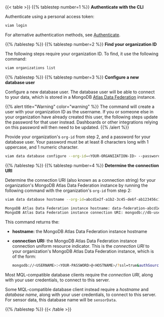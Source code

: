{{< table >}}
{{% tablestep number=1 %}}
**Authenticate with the CLI**

Authenticate using a personal access token:

```sh {class="command-line" data-prompt="$"}
viam login
```

For alternative authentication methods, see [Authenticate](/dev/tools/cli/#authenticate).

{{% /tablestep %}}
{{% tablestep number=2 %}}
**Find your organization ID**

The following steps require your organization ID.
To find, it use the following command:

```sh {class="command-line" data-prompt="$"}
viam organizations list
```

{{% /tablestep %}}
{{% tablestep number=3 %}}
**Configure a new database user**

Configure a new database user.
The database user will be able to connect to your data, which is stored in a MongoDB [Atlas Data Federation](https://www.mongodb.com/docs/atlas/data-federation/overview/) instance.

{{% alert title="Warning" color="warning" %}}
The command will create a user with your organization ID as the username.
If you or someone else in your organization have already created this user, the following steps update the password for that user instead.
Dashboards or other integrations relying on this password will then need to be updated.
{{% /alert %}}

Provide your organization's `org-id` from step 2, and a password for your database user.
Your password must be at least 8 characters long with 1 uppercase, and 1 numeric character.

```sh {class="command-line" data-prompt="$"}
viam data database configure --org-id=<YOUR-ORGANIZATION-ID> --password=<NEW-DBUSER-PASSWORD>
```

{{% /tablestep %}}
{{% tablestep number=4 %}}
**Determine the connection URI**

Determine the connection URI (also known as a connection string) for your organization's MongoDB Atlas Data Federation instance by running the following command with the organization's `org-id` from step 2:

```sh {class="command-line" data-prompt="$" data-output="2-10"}
viam data database hostname --org-id=abcd1e2f-a1b2-3c45-de6f-ab123456c123

MongoDB Atlas Data Federation instance hostname: data-federation-abcd1e2f-a1b2-3c45-de6f-ab123456c123-0z9yx.a.query.mongodb.net
MongoDB Atlas Data Federation instance connection URI: mongodb://db-user-abcd1e2f-a1b2-3c45-de6f-ab123456c123:YOUR-PASSWORD-HERE@data-federation-abcd1e2f-a1b2-3c45-de6f-ab123456c123-0z9yx.a.query.mongodb.net/?ssl=true&authSource=admin
```

This command returns the:

- **hostname:** the MongoDB Atlas Data Federation instance hostname
- **connection URI:** the MongoDB Atlas Data Federation instance connection uniform resource indicator.
  This is the _connection URI_ to your organization's MongoDB Atlas Data Federation instance, which is of the form:

  ```sh {class="command-line" data-prompt="$"}
  mongodb://<USERNAME>:<YOUR-PASSWORD>@<HOSTNAME>/?ssl=true&authSource=admin
  ```

Most MQL-compatible database clients require the _connection URI_, along with your user credentials, to connect to this server.

Some MQL-compatible database client instead require a _hostname_ and _database name_, along with your user credentials, to connect to this server.
For sensor data, this database name will be `sensorData`.

{{% /tablestep %}}
{{< /table >}}
